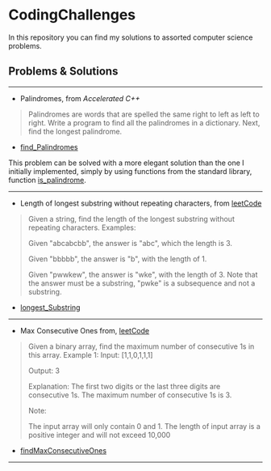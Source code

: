# CodingChallenges

In this repository you can find my solutions to assorted computer science problems.

## Problems & Solutions
___
* Palindromes, from _Accelerated C++_
>Palindromes are words that are spelled the same right to left as left to right. Write a program to find all the palindromes in a dictionary. Next, find the longest palindrome.


* [find_Palindromes](https://github.com/mi-prata/CodingChallenges/blob/f7e99a1170b4f8a789e216e335dcb4db8d5ba0cc/CodingChallenges/CodingChallenges/auxiliarStringFunctions.cpp#L11)

This problem can be solved with a more elegant solution than the one I initially implemented, simply by using functions from the standard library, function [is_palindrome](https://github.com/mi-prata/CodingChallenges/blob/f7e99a1170b4f8a789e216e335dcb4db8d5ba0cc/CodingChallenges/CodingChallenges/auxiliarStringFunctions.cpp#L39).

___

* Length of longest substring without repeating characters, from [leetCode](https://leetcode.com/problems/longest-substring-without-repeating-characters/description/)
>Given a string, find the length of the longest substring without repeating characters.
Examples:
>
>Given "abcabcbb", the answer is "abc", which the length is 3.
>
>Given "bbbbb", the answer is "b", with the length of 1.
>
>Given "pwwkew", the answer is "wke", with the length of 3. Note that the answer must be a substring, "pwke" is a subsequence and not a substring.

* [longest_Substring](https://github.com/mi-prata/CodingChallenges/blob/f7e99a1170b4f8a789e216e335dcb4db8d5ba0cc/CodingChallenges/CodingChallenges/auxiliarStringFunctions.cpp#L41)

___

* Max Consecutive Ones from, [leetCode](https://leetcode.com/problems/max-consecutive-ones/description/)
>Given a binary array, find the maximum number of consecutive 1s in this array.
Example 1:
>Input: [1,1,0,1,1,1]
>
> Output: 3
>
>Explanation: The first two digits or the last three digits are consecutive 1s.
    The maximum number of consecutive 1s is 3.
>
>Note:
>
>The input array will only contain 0 and 1.
The length of input array is a positive integer and will not exceed 10,000


* [findMaxConsecutiveOnes](https://github.com/mi-prata/CodingChallenges/blob/3961df6e81e431bc0113ec3856f490cab47a776e/CodingChallenges/CodingChallenges/auxiliarStringFunctions.cpp#L92)

___
